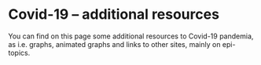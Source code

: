 <html lang="en">
<head>
  <meta charset="utf-8">

  <title>Covid-19</title>
  <meta name="description" content="Resources">
  <meta name="author" content="Markus Schenker, Phi Network">
 <style type="text/css">
  @import url("https://fonts.googleapis.com/css?family=Open+Sans+Condensed:100,300,700");
  </style>
 <link rel="stylesheet" href="css/main.css">
</head>

<body>
  <h1>Covid-19 – additional resources</h1>
  <p>You can find on this page some additional resources to Covid-19 pandemia, as i.e. graphs, animated graphs and links to other sites, mainly on epi-topics.
</body>
</html>
